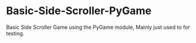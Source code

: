 # Basic-Side-Scroller-PyGame
Basic Side Scroller Game using the PyGame module, Mainly just used to for testing.  

